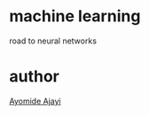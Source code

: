 # machine learning
  road to neural networks

# author
[Ayomide Ajayi](https://github.com/ayo-ajayi)